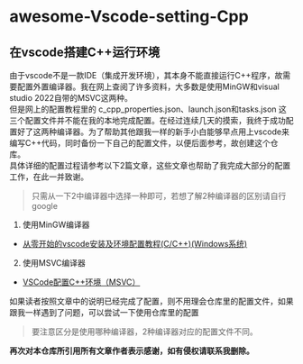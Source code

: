 # awesome-Vscode-setting-Cpp
## 在vscode搭建C++运行环境
由于vscode不是一款IDE（集成开发环境），其本身不能直接运行C++程序，故需要配置外置编译器。我在网上查阅了许多资料，大多数是使用MinGW和visual studio 2022自带的MSVC这两种。  
但是网上的配置教程里的 c_cpp_properties.json、launch.json和tasks.json 这三个配置文件并不能在我的本地完成配置。在经过连续几天的摸索，我终于成功配置好了这两种编译器。为了帮助其他跟我一样的新手小白能够早点用上vscode来编写C++代码，同时备份一下自己的配置文件，以便后面参考，故创建这个仓库。  
具体详细的配置过程请参考以下2篇文章，这些文章也帮助了我完成大部分的配置工作，在此一并致谢。  
> 只需从一下2中编译器中选择一种即可，若想了解2种编译器的区别请自行google
1. 使用MinGW编译器
* [从零开始的vscode安装及环境配置教程(C/C++)(Windows系统)](https://blog.csdn.net/qq_45807140/article/details/112862592)
2. 使用MSVC编译器
* [VSCode配置C++环境（MSVC）](https://blog.csdn.net/qq_38981614/article/details/99629597)

如果读者按照文章中的说明已经完成了配置，则不用理会仓库里的配置文件，如果跟我一样遇到了问题，可以尝试一下使用仓库里的配置
> 要注意区分是使用哪种编译器，2种编译器对应的配置文件不同。

**再次对本仓库所引用所有文章作者表示感谢，如有侵权请联系我删除。**
